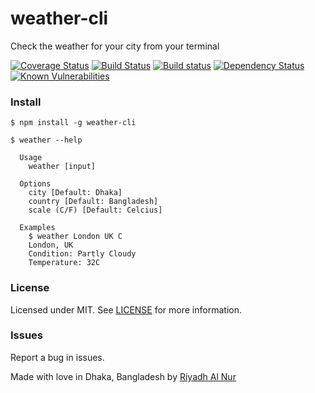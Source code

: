 weather-cli
=================
Check the weather for your city from your terminal  

[![Coverage Status](https://coveralls.io/repos/github/riyadhalnur/weather-cli/badge.svg?branch=master)](https://coveralls.io/github/riyadhalnur/weather-cli?branch=master) [![Build Status](https://travis-ci.org/riyadhalnur/weather-cli.svg?branch=master)](https://travis-ci.org/riyadhalnur/weather-cli) [![Build status](https://ci.appveyor.com/api/projects/status/8o1qpopothm62y51/branch/master?svg=true)](https://ci.appveyor.com/project/riyadhalnur/weather-cli/branch/master) [![Dependency Status](https://dependencyci.com/github/riyadhalnur/weather-cli/badge)](https://dependencyci.com/github/riyadhalnur/weather-cli) [![Known Vulnerabilities](https://snyk.io/test/github/riyadhalnur/npm-modules-sync/badge.svg)](https://snyk.io/test/github/riyadhalnur/weather-cli)   

### Install
```shell
$ npm install -g weather-cli
```

```shell
$ weather --help

  Usage
    weather [input]

  Options
    city [Default: Dhaka]
    country [Default: Bangladesh]
    scale (C/F) [Default: Celcius]

  Examples
    $ weather London UK C
    London, UK
    Condition: Partly Cloudy
    Temperature: 32C
```

### License  
Licensed under MIT. See [LICENSE](LICENSE) for more information.  

### Issues  
Report a bug in issues.   

Made with love in Dhaka, Bangladesh by [Riyadh Al Nur](https://verticalaxisbd.com)
